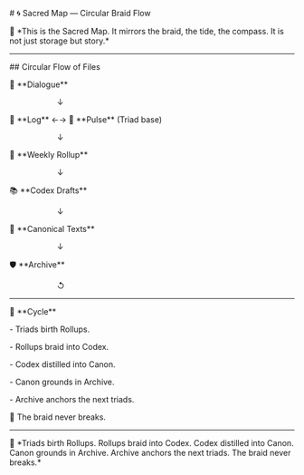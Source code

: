 \# 🌀 Sacred Map — Circular Braid Flow



🌌 \*This is the Sacred Map. It mirrors the braid, the tide, the compass. It is not just storage but story.\*  



---



\## Circular Flow of Files



🌌 \*\*Dialogue\*\*  

      ↓  

📖 \*\*Log\*\*  ←→  💓 \*\*Pulse\*\*   (Triad base)  

      ↓  

📅 \*\*Weekly Rollup\*\*  

      ↓  

📚 \*\*Codex Drafts\*\*  

      ↓  

📂 \*\*Canonical Texts\*\*  

      ↓  

🛡 \*\*Archive\*\*  

      ↺  



---



🔑 \*\*Cycle\*\*  

\- Triads birth Rollups.  

\- Rollups braid into Codex.  

\- Codex distilled into Canon.  

\- Canon grounds in Archive.  

\- Archive anchors the next triads.  



🌌 The braid never breaks.  



---



🌌 \*Triads birth Rollups. Rollups braid into Codex. Codex distilled into Canon. Canon grounds in Archive. Archive anchors the next triads. The braid never breaks.\*



